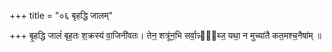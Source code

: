 +++
title = "०६ बृहद्धि जालम्"

+++
बृ॒हद्धि जालं॑ बृह॒तः श॒क्रस्य॑ वा॒जिनी॑वतः। तेन॒ शत्रू॑न॒भि सर्वा॒न्न्यु᳡ब्ज॒ यथा॒ न मुच्या॑तै कत॒मश्च॒नैषा॑म् ॥